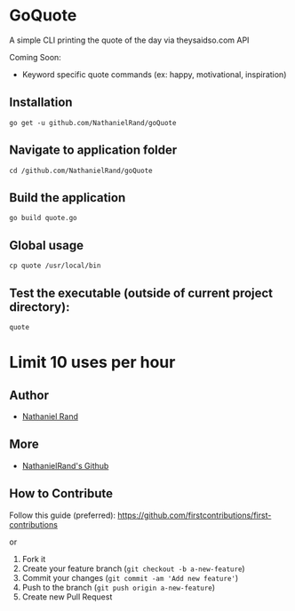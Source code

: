 # GoQuote

A simple CLI printing the quote of the day via theysaidso.com API

Coming Soon:
- Keyword specific quote commands (ex: happy, motivational, inspiration)

## Installation

    go get -u github.com/NathanielRand/goQuote

## Navigate to application folder

    cd /github.com/NathanielRand/goQuote

## Build the application

    go build quote.go

## Global usage

    cp quote /usr/local/bin

## Test the executable (outside of current project directory):

    quote

# Limit 10 uses per hour
    
## Author

* [Nathaniel Rand](https://oneware.io)

## More

* [NathanielRand's Github](https://github.com/NathanielRand/)

## How to Contribute

Follow this guide (preferred):
https://github.com/firstcontributions/first-contributions

or

1. Fork it
2. Create your feature branch (`git checkout -b a-new-feature`)
3. Commit your changes (`git commit -am 'Add new feature'`)
4. Push to the branch (`git push origin a-new-feature`)
5. Create new Pull Request